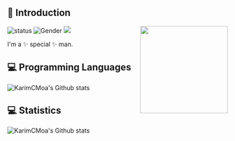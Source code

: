## 👋 Introduction

<img align='right' src='https://avatars.githubusercontent.com/u/46654148?v=4' width='200"'>

![status](https://img.shields.io/badge/status-up-brightgreen) ![Gender](https://img.shields.io/badge/gender-%F0%9F%A4%B5-lightgrey) ![](https://visitor-badge.glitch.me/badge?page_id=github.com/KarimCMoa)

I'm a ✨ special ✨ man.

## 💻 Programming Languages

![KarimCMoa's Github stats](https://img.shields.io/badge/java-%23ED8B00.svg?style=for-the-badge&logo=java&logoColor=white)

## 💻 Statistics

![KarimCMoa's Github stats](https://github-readme-stats.vercel.app/api?username=KarimCMoa&theme=dark)
